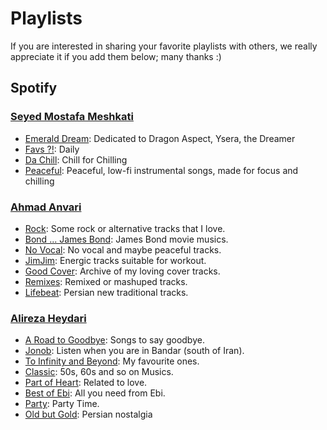 # Playlists

If you are interested in sharing your favorite playlists with others, we really appreciate it if you add them below; many thanks :)

## Spotify

### [Seyed Mostafa Meshkati](https://github.com/Meshkati)

* [Emerald Dream](https://open.spotify.com/playlist/1NNxST09hrYaoXNbswgQam?si=jZqNzFfbR6S2OJC6U1qfVg): Dedicated to Dragon Aspect, Ysera, the Dreamer
* [Favs ?!](https://open.spotify.com/playlist/4FXBfdUMBAKFY4SC2ec0RS?si=Pec_tZA6QwODT0bkrRQI-w): Daily
* [Da Chill](https://open.spotify.com/playlist/7LgVDlD52Tbsp88K0Uwcrg?si=CJd4w2tRRdycsQ-Ln3mk3g): Chill for Chilling
* [Peaceful](https://open.spotify.com/playlist/4WSg7VLQ1TVzWnPX3ZyOAL?si=CkoVkZ5vR6aRD9r__PLLXA): Peaceful, low-fi instrumental songs, made for focus and chilling

### [Ahmad Anvari](https://github.com/anvari1313)

* [Rock](https://open.spotify.com/playlist/61wUZxrqR0uh849jaVPwC7?si=J7ejUmF_Sga91b8W0D59sA): Some rock or alternative tracks that I love.
* [Bond ... James Bond](https://open.spotify.com/playlist/118qzAVOk402w1FcBHHZbI?si=gcnGuIxUTauokVAYUuQaPA): James Bond movie musics.
* [No Vocal](https://open.spotify.com/playlist/08WsVO1hiez5CO4qANt259?si=Urlf3OfZQ2W_VwHdjJ2UzA): No vocal and maybe peaceful tracks.
* [JimJim](https://open.spotify.com/playlist/3L89rpDRW570Mfz643OEDP?si=IWv2UFK4QKedcbmvjoUSHw): Energic tracks suitable for workout.
* [Good Cover](https://open.spotify.com/playlist/2YUJwJJkstjxzZx2FbFGw0?si=eM-qq-KvS-eDIyWjrcxNzQ): Archive of my loving cover tracks.
* [Remixes](https://open.spotify.com/playlist/5uEOtXjLiaCWtbi90FpFqS?si=YaZ8VJISRzeviOIpCIX1iw): Remixed or mashuped tracks.
* [Lifebeat](https://open.spotify.com/playlist/0WsgJNuWvpxOK5ktV6cknJ?si=rzRVaXeHQXKAL3br7aymzA): Persian new traditional tracks.

### [Alireza Heydari](https://github.com/alirezahi)

* [A Road to Goodbye](https://open.spotify.com/playlist/29QHduA3Dae21eL0BV8n07?si=fbd98799fafd4705): Songs to say goodbye.
* [Jonob](https://open.spotify.com/playlist/083o3xr3jZHKJgBJUOWvNX?si=52b4d8913e0b473c): Listen when you are in Bandar (south of Iran).
* [To Infinity and Beyond](https://open.spotify.com/playlist/2DRN3Twf8ckXGL3gtemUps?si=806da722402d48f5): My favourite ones.
* [Classic](https://open.spotify.com/playlist/4uJ3GnrwOXn8PjmquKu31w?si=ee8a27dba00e47bb): 50s, 60s and so on Musics.
* [Part of Heart](https://open.spotify.com/playlist/02AJz5HlXf6KNj5QDKEg3j?si=d990119e76244b96): Related to love.
* [Best of Ebi](https://open.spotify.com/playlist/0Na3f8r5jl7Yb1bfnmgEFq?si=4e9e1d585e364ec4): All you need from Ebi.
* [Party](https://open.spotify.com/playlist/1I5HhkbPwYqM0RWHNf1Rwv?si=630459e7ab39473c): Party Time.
* [Old but Gold](https://open.spotify.com/playlist/49s4GVa6fKsmdM3mqalYv0?si=34c0f11488f04490): Persian nostalgia
